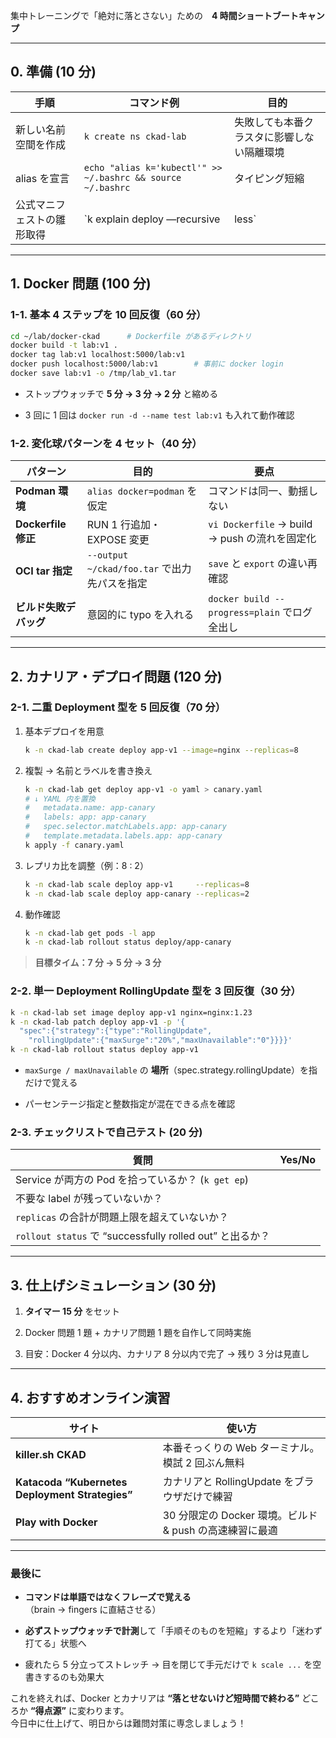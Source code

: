 集中トレーニングで「絶対に落とさない」ための **4 時間ショートブートキャンプ**

---

## 0. 準備 (10 分)

| 手順            | コマンド例                                                       | 目的                    |
| ------------- | ----------------------------------------------------------- | --------------------- |
| 新しい名前空間を作成    | `k create ns ckad-lab`                                      | 失敗しても本番クラスタに影響しない隔離環境 |
| alias を宣言     | `echo "alias k='kubectl'" >> ~/.bashrc && source ~/.bashrc` | タイピング短縮               |
| 公式マニフェストの雛形取得 | `k explain deploy —recursive                                | less`                 |

---

## 1. Docker 問題 (100 分)

### 1-1. 基本 4 ステップを 10 回反復（60 分）

```bash
cd ~/lab/docker-ckad      # Dockerfile があるディレクトリ
docker build -t lab:v1 .
docker tag lab:v1 localhost:5000/lab:v1
docker push localhost:5000/lab:v1        # 事前に docker login
docker save lab:v1 -o /tmp/lab_v1.tar
```

- ストップウォッチで **5 分 → 3 分 → 2 分** と縮める
    
- 3 回に 1 回は `docker run -d --name test lab:v1` も入れて動作確認
    

### 1-2. 変化球パターンを 4 セット（40 分）

|パターン|目的|要点|
|---|---|---|
|**Podman 環境**|`alias docker=podman` を仮定|コマンドは同一、動揺しない|
|**Dockerfile 修正**|RUN 1 行追加・EXPOSE 変更|`vi Dockerfile` → build → push の流れを固定化|
|**OCI tar 指定**|`--output ~/ckad/foo.tar` で出力先パスを指定|`save` と `export` の違い再確認|
|**ビルド失敗デバッグ**|意図的に typo を入れる|`docker build --progress=plain` でログ全出し|

---

## 2. カナリア・デプロイ問題 (120 分)

### 2-1. 二重 Deployment 型を 5 回反復（70 分）

1. 基本デプロイを用意
    
    ```bash
    k -n ckad-lab create deploy app-v1 --image=nginx --replicas=8
    ```
    
2. 複製 → 名前とラベルを書き換え
    
    ```bash
    k -n ckad-lab get deploy app-v1 -o yaml > canary.yaml
    # ↓ YAML 内を置換
    #   metadata.name: app-canary
    #   labels: app: app-canary
    #   spec.selector.matchLabels.app: app-canary
    #   template.metadata.labels.app: app-canary
    k apply -f canary.yaml
    ```
    
3. レプリカ比を調整（例：8 : 2）
    
    ```bash
    k -n ckad-lab scale deploy app-v1     --replicas=8
    k -n ckad-lab scale deploy app-canary --replicas=2
    ```
    
4. 動作確認
    
    ```bash
    k -n ckad-lab get pods -l app
    k -n ckad-lab rollout status deploy/app-canary
    ```
    

> **目標タイム：7 分 → 5 分 → 3 分**

### 2-2. 単一 Deployment RollingUpdate 型を 3 回反復（30 分）

```bash
k -n ckad-lab set image deploy app-v1 nginx=nginx:1.23
k -n ckad-lab patch deploy app-v1 -p '{
  "spec":{"strategy":{"type":"RollingUpdate",
    "rollingUpdate":{"maxSurge":"20%","maxUnavailable":"0"}}}}'
k -n ckad-lab rollout status deploy app-v1
```

- `maxSurge / maxUnavailable` の **場所**（spec.strategy.rollingUpdate）を指だけで覚える
    
- パーセンテージ指定と整数指定が混在できる点を確認
    

### 2-3. チェックリストで自己テスト (20 分)

|質問|Yes/No|
|---|---|
|Service が両方の Pod を拾っているか？ (`k get ep`)||
|不要な label が残っていないか？||
|`replicas` の合計が問題上限を超えていないか？||
|`rollout status` で “successfully rolled out” と出るか？||

---

## 3. 仕上げシミュレーション (30 分)

1. **タイマー 15 分** をセット
    
2. Docker 問題 1 題 + カナリア問題 1 題を自作して同時実施
    
3. 目安：Docker 4 分以内、カナリア 8 分以内で完了 → 残り 3 分は見直し
    

---

## 4. おすすめオンライン演習

|サイト|使い方|
|---|---|
|**killer.sh CKAD**|本番そっくりの Web ターミナル。模試 2 回ぶん無料|
|**Katacoda “Kubernetes Deployment Strategies”**|カナリアと RollingUpdate をブラウザだけで練習|
|**Play with Docker**|30 分限定の Docker 環境。ビルド & push の高速練習に最適|

---

### 最後に

- **コマンドは単語ではなくフレーズで覚える**（brain → fingers に直結させる）
    
- **必ずストップウォッチで計測**して「手順そのものを短縮」するより「迷わず打てる」状態へ
    
- 疲れたら 5 分立ってストレッチ → 目を閉じて手元だけで `k scale ...` を空書きするのも効果大
    

これを終えれば、Docker とカナリアは **“落とせないけど短時間で終わる”** どころか **“得点源”** に変わります。  
今日中に仕上げて、明日からは難問対策に専念しましょう！